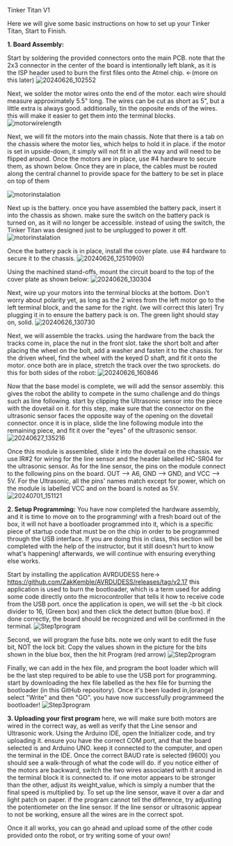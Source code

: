 Tinker Titan V1

Here we will give some basic instructions on how to set up your Tinker Titan, Start to Finish.

**1. Board Assembly:**

Start by soldering the provided connectors onto the main PCB. note that the 2x3 connector in the center of the board is 
intentionally left blank, as it is the ISP header used to burn the first files onto the Atmel chip. <-(more on this later)
![20240626_102552](https://github.com/TannerDuce/TinkerTitan/assets/61127003/7baaa9eb-f2da-477c-9ff0-047269d639a3)



Next, we solder the motor wires onto the end of the motor. each wire should measure approximately 5.5" long. The wires 
can be cut as short as 5", but a little extra is always good. additionally, tin the opposite ends of the wires. this will 
make it easier to get them into the terminal blocks.
![motorwirelength](https://github.com/TannerDuce/TinkerTitan/assets/61127003/a265dc03-b485-402d-8ab7-500ab0ef1e77)



Next, we will fit the motors into the main chassis. Note that there is a tab on the chassis where the motor lies, which
helps to hold it in place. if the motor is set in upside-down, it simply will not fit in all the way and will need 
to be flipped around. Once the motors are in place, use #4 hardware to secure them, as shown below. Once they are in
place, the cables must be routed along the central channel to provide space for the battery to be set in place on top of them

![motorinstalation](https://github.com/TannerDuce/TinkerTitan/assets/61127003/68c9e55d-84d1-4e0d-beac-ef2364e66345)



Next up is the battery. once you have assembled the battery pack, insert it into the chassis as shown. make sure the
switch on the battery pack is turned on, as it will no longer be accessible. instead of using the switch, the Tinker 
Titan was designed just to be unplugged to power it off.
![motorinstalation](https://github.com/TannerDuce/TinkerTitan/assets/61127003/b9dbe232-90a1-48c8-b10e-a012893d4384)



Once the battery pack is in place, install the cover plate. use #4 hardware to secure it to the chassis.
![20240626_125109(0)](https://github.com/TannerDuce/TinkerTitan/assets/61127003/c33d2807-d651-41cc-bddc-d550bed1fcb0)



Using the machined stand-offs, mount the circuit board to the top of the cover plate as shown below:
![20240626_130304](https://github.com/TannerDuce/TinkerTitan/assets/61127003/08139dfc-8e29-43fe-bb7d-3083b8fa397e)



Next, wire up your motors into the terminal blocks at the bottom. Don't worry about polarity yet, as long as the 2 wires
from the left motor go to the left terminal block, and the same for the right. (we will correct this later) Try plugging
it in to ensure the battery pack is on. The green light should stay on, solid.
![20240626_130730](https://github.com/TannerDuce/TinkerTitan/assets/61127003/e0a387bf-c246-4b65-8cac-20e94e794f5a)



Next, we will assemble the tracks. using the hardware from the back the tracks come in, place the nut in the front slot.
take the short bolt and after placing the wheel on the bolt, add a washer and fasten it to the chassis. for the driven
wheel, find the wheel with the keyed D shaft, and fit it onto the motor. once both are in place, stretch the track over
the two sprockets. do this for both sides of the robot:
![20240626_160846](https://github.com/TannerDuce/TinkerTitan/assets/61127003/c4f9eed8-3f56-45e2-b058-bbcbae5e27fb)



Now that the base model is complete, we will add the sensor assembly. this gives the robot the ability to compete in the
sumo challenge and do things such as line following. start by clipping the Ultrasonic sensor into the piece with
the dovetail on it. for this step, make sure that the connector on the ultrasonic sensor faces the opposite way of the 
opening on the dovetail connector. once it is in place, slide the line following module into the remaining piece, and fit
it over the "eyes" of the ultrasonic sensor. 
![20240627_135216](https://github.com/TannerDuce/TinkerTitan/assets/61127003/4a3e1011-6aa9-496b-b101-34f63622f989)



Once this module is assembled, slide it into the dovetail on the chassis. we use IR#2 for wiring for the line sensor
and the header labelled HC-SR04 for the ultrasonic sensor. As for the line sensor, the pins on the module connect to the 
following pins on the board. OUT --> A6, GND --> GND, and VCC --> 5V. For the Ultrasonic, all the pins' names match
except for power, which on the module is labelled VCC and on the board is noted as 5V. 
![20240701_151121](https://github.com/TannerDuce/TinkerTitan/assets/61127003/7ba3bce0-0d17-40aa-8b23-e0155c97e658)




**2. Setup Programming:**
You have now completed the hardware assembly, and it is time to move on to the programming! with a fresh board out of the box, 
it will not have a bootloader programmed into it, which is a specific piece of startup code that must be on the chip in order
to be programmed through the USB interface. If you are doing this in class, this section will be completed with the help of the
instructor, but it still doesn't hurt to know what's happening! afterwards, we will continue with ensuring everything else works.


Start by installing the application AVRDUDESS here-> https://github.com/ZakKemble/AVRDUDESS/releases/tag/v2.17 
this application is used to burn the bootloader, which is a term used for adding some code directly onto the microcontroller 
that tells it how to receive code from the USB port. once the application is open, we will set the -b bit clock divider to 16,
(Green box) and then click the detect button (blue box). if done correctly, the board should be recognized and will be confirmed
in the terminal.
![Step1program](https://github.com/TannerDuce/TinkerTitan/assets/61127003/4777b202-1389-4595-a51f-b5f71e2d5b7c)



Second, we will program the fuse bits. note we only want to edit the fuse bit, NOT the lock bit. Copy the values shown in the
picture for the bits shown in the blue box, then the hit Program (red arrow)
![Step2program](https://github.com/TannerDuce/TinkerTitan/assets/61127003/a49e99dd-13fa-436a-914e-c02ff66467ac)



Finally, we can add in the hex file, and program the boot loader which will be the last step required to be able to use the USB
port for programming. start by downloading the hex file labelled as the hex file for burning the bootloader (in this GitHub repository).
Once it's been loaded in,(orange) select "Write" and then "GO". you have now successfully programmeed the bootloader!
![Step3program](https://github.com/TannerDuce/TinkerTitan/assets/61127003/331de693-2a4d-4cc7-82db-e373097f42ed)




**3. Uploading your first program**
here, we will make sure both motors are wired in the correct way, as well as verify that the Line sensor and Ultrasonic work.
Using the Arduino IDE, open the Initializer code, and try uploading it. ensure you have the correct COM port, and that the board
selected is and Arduino UNO. keep it connected to the computer, and open the terminal in the IDE. Once the correct BAUD rate is
selected (9600) you should see a walk-through of what the code will do. if you notice either of the motors are backward, switch
the two wires associated with it around in the terminal block it is connected to. if one motor appears to be stronger than the
other, adjust its weight_value, which is simply a number that the final speed is multiplied by. To set up the line sensor, wave
it over a dar and light patch on paper. if the program cannot tell the difference, try adjusting the potentiometer on the line
sensor. If the line sensor or ultrasonic appear to not be working, ensure all the wires are in the correct spot.

Once it all works, you can go ahead and upload some of the other code provided onto the robot, or try writing some of your own!
